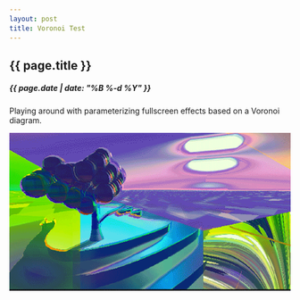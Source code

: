 ```yaml
---
layout: post
title: Voronoi Test
---
```

{{ page.title }}
----------------
<h5>{{ page.date | date: "%B %-d %Y" }}</h5>

Playing around with parameterizing fullscreen effects based on a Voronoi diagram.

<img src="/images/2016/Feb/voronoitest.gif">
